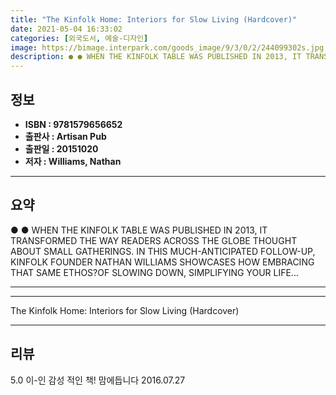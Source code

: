 ```yaml
---
title: "The Kinfolk Home: Interiors for Slow Living (Hardcover)"
date: 2021-05-04 16:33:02
categories: [외국도서, 예술-디자인]
image: https://bimage.interpark.com/goods_image/9/3/0/2/244099302s.jpg
description: ● ● WHEN THE KINFOLK TABLE WAS PUBLISHED IN 2013, IT TRANSFORMED THE WAY READERS ACROSS THE GLOBE THOUGHT ABOUT SMALL GATHERINGS. IN THIS MUCH-ANTICIPATED FOL
---
```


## **정보**

- **ISBN : 9781579656652**
- **출판사 : Artisan Pub**
- **출판일 : 20151020**
- **저자 : Williams, Nathan**

------



## **요약**

●  ●  WHEN THE KINFOLK TABLE WAS PUBLISHED IN 2013, IT TRANSFORMED THE WAY READERS ACROSS THE GLOBE THOUGHT ABOUT SMALL GATHERINGS. IN THIS MUCH-ANTICIPATED FOLLOW-UP, KINFOLK FOUNDER NATHAN WILLIAMS SHOWCASES HOW EMBRACING THAT SAME ETHOS?OF SLOWING DOWN, SIMPLIFYING YOUR LIFE... 

------



------


The Kinfolk Home: Interiors for Slow Living (Hardcover) 

------


## **리뷰** 

5.0 이-인 감성 적인 책! 맘에듭니다 2016.07.27 <br/>